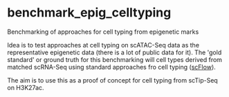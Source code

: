 # benchmark_epig_celltyping
Benchmarking of approaches for cell typing from epigenetic marks

Idea is to test approaches at cell typing on scATAC-Seq data as the representative epigenetic data 
(there is a lot of public data for it). The 'gold standard' or ground truth for this benchmarking
will cell types derived from matched scRNA-Seq using standard approaches fro cell typing 
([scFlow](https://nf-co.re/scflow)).

The aim is to use this as a proof of concept for cell typing from scTip-Seq on H3K27ac. 
